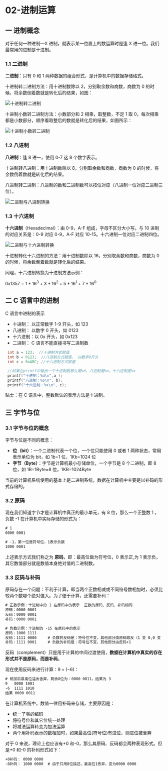 # 02-进制运算

## 一 进制概念

对于任何一种进制—X 进制，就表示某一位置上的数运算时是逢 X 进一位。我们最常用的进制是十进制。

### 1.1 二进制

**二进制**：只有 0 和 1 两种数据的组合形式，是计算机中的数据存储格式。

十进制转二进制方法：用十进制数除以 2，分别取余数和商数，商数为 0 的时候，将余数倒着数就是转化后的结果，如图：

![十进制转二进制](../images/c/02-01.png)

十进制小数转二进制方法：小数部分和 2 相乘，取整数，不足 1 取 0，每次相乘都是小数部分，顺序看取整后的数就是转化后的结果，如图所示：

![十进制小数转二进制](../images/c/02-02.png)

### 1.2 八进制

**八进制**：逢 8 进一，使用 0-7 这 8 个数字表示。

十进制转八进制：用十进制数除以 8，分别取余数和商数，商数为 0 的时候，将余数倒着数就是转化后的结果。

八进制转二进制：八进制的数和二进制数可以按位对应（八进制一位对应二进制三位）。

![二进制与八进制转换](../images/c/02-03.png)

### 1.3 十六进制

**十六进制**（Hexadecimal）：由 0-9，A-F 组成，字母不区分大小写。与 10 进制的对应关系是：0-9 对应 0-9，A-F 对应 10-15。十六进制一位对应二进制四位。

![二进制与十六进制转换](../images/c/02-04.png)

十进制转化十六进制的方法：用十进制数除以 16，分别取余数和商数，商数为 0 的时候，将余数倒着数就是转化后的结果。

同理，十六进制转换为十进制方法示例：

0x1357 = $1*16^3 + 3*16^2 + 5*16^1 + 7*16^0$

## 二 C 语言中的进制

C 语言中进制的表示

- 十进制： 以正常数字 1-9 开头，如 123
- 八进制： 以数字 0 开头，如 0123
- 十六进制：以 0x 开头，如 0x123
- 二进制： C 语言不能直接书写二进制数

```c
 int a = 123;  //十进制方式赋值
 int b = 0123;  //八进制方式赋值， 以数字0开头
 int c = 0xABC; //十六进制方式赋值

 //如果在printf中输出一个十进制数那么用%d，八进制用%o，十六进制是%x
 printf("十进制：%d\n",a );
 printf("八进制：%o\n", b);
 printf("十六进制：%x\n", c);
```

贴士：在 C 语言中，整数默认的表示方法是十进制。

## 三 字节与位

### 3.1 字节与位的概念

字节与位是不同的概念：

- **位（bit）**：一个二进制代表一个位，一个位只能使用 0 或者 1 两种状态，常用表示单位为 bit，如 1b=1 位，1Kb=1024 位
- **字节（Byte）**：字节是计算机最小存储单位，一个字节是 8 个二进制，即 8 位，如 1B=1Byte=8 位，1KB=1024Byte

当前的计算机系统使用的基本上是二进制系统，数据在计算机中主要是以补码的形式存储的。

### 3.2 原码

现在我们知道字节才是计算机中真正的最小单元，有 8 位，那么一个正整数 1 ，负数 -1 在计算机中实际存储的形式为：

```txt
# 1
0000 0001

# -1，第一位是符号位，1表示负数
1000 0001
```

上述表示方式我们称之为 **原码**，即：最高位做为符号位，0 表示正,为 1 表示负，其它数值部分就是数值本身绝对值的二进制数。

### 3.3 反码与补码

原码存在一个问题：不利于计算，即当两个正数相减或不同符号数相加时，必须比较两个数哪个绝对值大。为了便于计算，还需要补码：

```txt
# 正数示例：十进制中的 1 在原码中的表示  正数的原码、反码、补码相同
原码：0000 0001
反码：0000 0001
补码：0000 0001

# 负数示例：十进制的 -15 在原码中的表示
原码：1000 1111
反码：1111 0000     # 负数的反码是：符号位不变，其他部分由原码取反（1 变 0,0 变 1）
补码：1111 0001     # 负数的补码是：符号位不变，其他部分由反码+1
```

反码（complement）只是用于计算的中间过渡使用，**数据在计算机中真实的存在形式并不是原码，而是补码**。

现在使用反码来进行计算：$9 + (-6)$：

```txt
# 相加后最高位溢出舍弃，剩余8位为：0000 0011，结果为 3
9   0000 1001
-6  1111 1010
结果 0000 0011
```

在计算机系统中，数值一律用补码来存储，主要原因是：

- 统一了零的编码
- 将符号位和其它位统一处理
- 将减法运算转变为加法运算
- 两个用补码表示的数相加时，如果最高位(符号位)有进位，则进位被舍弃

对于 0 来说，理论上也应该有+0 和-0，那么其原码、反码都会两种表现形式。但是+0 和-0 的补码形式如下：

```txt
+0补码： 0000 0000
-0补码： 1000 0000  # 由于只用8位描述，最高位1丢弃，变为0000 0000
```
